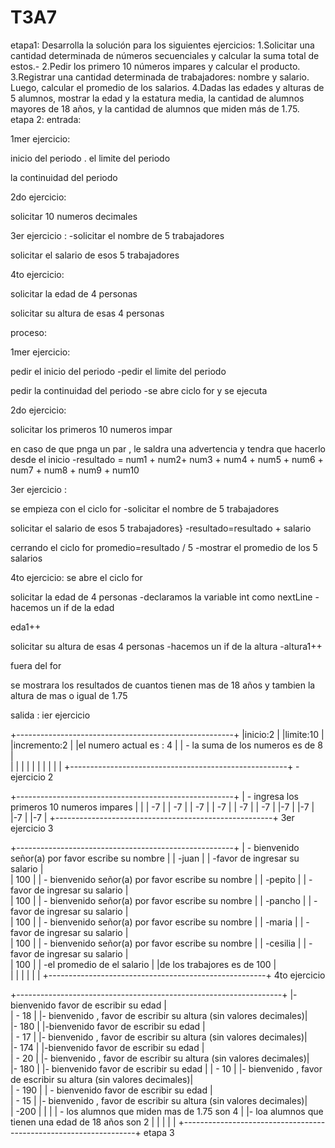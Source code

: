 # T3A7
etapa1: Desarrolla la solución para los siguientes ejercicios:
1.Solicitar una cantidad determinada de números secuenciales y calcular la suma total de estos.-
2.Pedir los primero 10 números impares y calcular el producto.
3.Registrar una cantidad determinada de trabajadores: nombre y salario. Luego, calcular el promedio de los salarios.
4.Dadas las edades y alturas de 5 alumnos, mostrar la edad y la estatura media, la cantidad de alumnos mayores de 18 años, y la cantidad de alumnos que miden más de 1.75.
etapa 2:
entrada:

1mer ejercicio:

inicio del periodo . el limite del periodo

la continuidad del periodo

2do ejercicio:

solicitar 10 numeros decimales

3er ejercicio : -solicitar el nombre de 5 trabajadores

solicitar el salario de esos 5 trabajadores

4to ejercicio:

solicitar la edad de 4 personas

solicitar su altura de esas 4 personas

proceso:

1mer ejercicio:

pedir el inicio del periodo -pedir el limite del periodo

pedir la continuidad del periodo -se abre ciclo for y se ejecuta

2do ejercicio:

solicitar los primeros 10 numeros impar

en caso de que pnga un par , le saldra una advertencia y tendra que hacerlo desde el inicio -resultado = num1 + num2+ num3 + num4 + num5 + num6 + num7 + num8 + num9 + num10

3er ejercicio :

se empieza con el ciclo for -solicitar el nombre de 5 trabajadores

solicitar el salario de esos 5 trabajadores} -resultado=resultado + salario

cerrando el ciclo for promedio=resultado / 5 -mostrar el promedio de los 5 salarios

4to ejercicio: se abre el ciclo for

solicitar la edad de 4 personas -declaramos la variable int como nextLine -hacemos un if de la edad

eda1++

solicitar su altura de esas 4 personas -hacemos un if de la altura -altura1++

fuera del for

se mostrara los resultados de cuantos tienen mas de 18 años y tambien la altura de mas o igual de 1.75

salida : ier ejercicio

+------------------------------------------------------+
|inicio:2                                              |
|limite:10                                             |
|incremento:2                                          |
|el numero actual es : 4                               |
| - la suma de los numeros es de 8                     |                              
|                                                      |
|                                                      |
|                                                      |
|                                                      |
|                                                      |
+------------------------------------------------------+
-ejercicio 2

+------------------------------------------------------+
| - ingresa los primeros 10 numeros impares            |                                          |
| -7                                                   |
| -7                                                   |
| -7                                                   |
| -7                                                   |
| -7                                                   |
| -7                                                   |
|-7                                                    |
|-7                                                    |
|-7                                                    | 
|-7                                                    |
+------------------------------------------------------+
3er ejercicio 3

+------------------------------------------------------+
|    - bienvenido señor(a) por favor escribe su nombre |
|    -juan                                             |
|    -favor de ingresar su salario                     |                             
|     100                                              |
|  - bienvenido señor(a) por favor escribe su nombre   |
|    -pepito                                           | 
|    -favor de ingresar su salario                     |                              
|     100                                              |
| - bienvenido señor(a) por favor escribe su nombre    |
|    -pancho                                           |
|    -favor de ingresar su salario                     |                              
|     100                                              |
| - bienvenido señor(a) por favor escribe su nombre    |
|    -maria                                            |
|    -favor de ingresar su salario                     |                            
|     100                                              |
|  - bienvenido señor(a) por favor escribe su nombre   |
|    -cesilia                                          |
|    -favor de ingresar su salario                     |                              
|     100                                              |
| -el  promedio de el salario                          |
|de los trabajores es de 100                           |                          
|                                                      |
|                                                      |
|                                                      |
+------------------------------------------------------+
4to ejercicio

+------------------------------------------------------------------+
|- bienvenido favor de escribir su edad                            |                         
| - 18                                                             |
|- bienvenido , favor de escribir su altura (sin valores decimales)|                                                     
|- 180                                                             |
|-bienvenido favor de escribir su edad                             |                         
| - 17                                                             |
|- bienvenido , favor de escribir su altura (sin valores decimales)|                                                     
|- 174                                                             |
|-bienvenido favor de escribir su edad                             |                         
| - 20                                                             |
|- bienvenido , favor de escribir su altura (sin valores decimales)|                                                     
|- 180                                                             |
|- bienvenido favor de escribir su edad                            |
| - 10                                                             |
|- bienvenido , favor de escribir su altura (sin valores decimales)|                                                    
| - 190                                                            |
| - bienvenido favor de escribir su edad                           |                       
| - 15                                                             | 
|- bienvenido , favor de escribir su altura (sin valores decimales)|                                                    
| -200                                                             |
|                                                                  | 
| - los alumnos que miden mas de 1.75 son  4                       |
|- loa alumnos que tienen una edad de 18 años son 2                |
|                                                                  |
|                                                                  |
+------------------------------------------------------------------+
etapa 3
